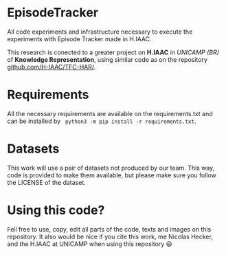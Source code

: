 # EpisodeTracker
All code experiments and infrastructure necessary to execute the experiments with Episode Tracker made in H.IAAC.

This research is conected to a greater project on **H.IAAC** in *UNICAMP (BR)* of **Knowledge Representation**, using similar code as on the repository [github.com/H-IAAC/TFC-HAR/](https://github.com/H-IAAC/TFC-HAR/).

# Requirements
All the necessary requirements are available on the requirements.txt and can be installed by ``` python3 -m pip install -r requirements.txt```.

# Datasets
This work will use a pair of datasets not produced by our team. This way, code is provided to make them available, but please make sure you follow the LICENSE of the dataset.

# Using this code?
Fell free to use, copy, edit all parts of the code, texts and images on this repository. It also would be nice if you cite this work, me Nícolas Hecker, and the H.IAAC at UNICAMP when using this repository 😆